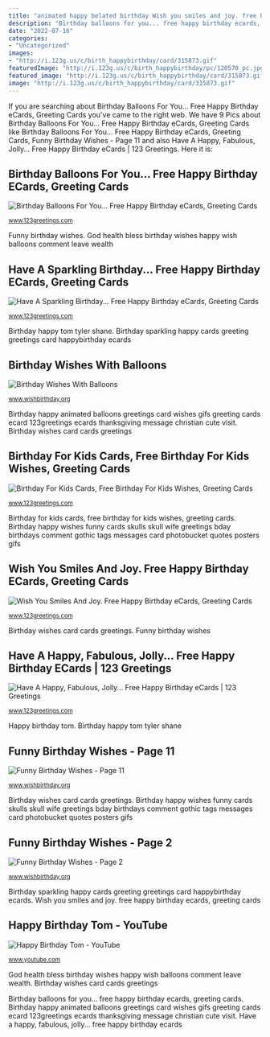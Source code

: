 ```yaml
---
title: "animated happy belated birthday Wish you smiles and joy. free happy birthday ecards, greeting cards"
description: "Birthday balloons for you... free happy birthday ecards, greeting cards"
date: "2022-07-16"
categories:
- "Uncategorized"
images:
- "http://i.123g.us/c/birth_happybirthday/card/315873.gif"
featuredImage: "http://i.123g.us/c/birth_happybirthday/pc/120570_pc.jpg"
featured_image: "http://i.123g.us/c/birth_happybirthday/card/315873.gif"
image: "http://i.123g.us/c/birth_happybirthday/card/315873.gif"
---
```


If you are searching about Birthday Balloons For You... Free Happy Birthday eCards, Greeting Cards you've came to the right web. We have 9 Pics about Birthday Balloons For You... Free Happy Birthday eCards, Greeting Cards like Birthday Balloons For You... Free Happy Birthday eCards, Greeting Cards, Funny Birthday Wishes - Page 11 and also Have A Happy, Fabulous, Jolly... Free Happy Birthday eCards | 123 Greetings. Here it is:

## Birthday Balloons For You... Free Happy Birthday ECards, Greeting Cards

![Birthday Balloons For You... Free Happy Birthday eCards, Greeting Cards](http://i.123g.us/c/birth_happybirthday/card/311926.gif "Have a sparkling birthday... free happy birthday ecards, greeting cards")

<small>www.123greetings.com</small>

Funny birthday wishes. God health bless birthday wishes happy wish balloons comment leave wealth

## Have A Sparkling Birthday... Free Happy Birthday ECards, Greeting Cards

![Have A Sparkling Birthday... Free Happy Birthday eCards, Greeting Cards](http://i.123g.us/c/birth_happybirthday/card/315873.gif "Birthday for kids cards, free birthday for kids wishes, greeting cards")

<small>www.123greetings.com</small>

Birthday happy tom tyler shane. Birthday sparkling happy cards greeting greetings card happybirthday ecards

## Birthday Wishes With Balloons

![Birthday Wishes With Balloons](http://www.wishbirthday.org/wp-content/uploads/2016/05/Wish-You-Many-Many-Happy-Return-Of-The-Day-wb0160940.jpg "Funny birthday wishes")

<small>www.wishbirthday.org</small>

Birthday happy animated balloons greetings card wishes gifs greeting cards ecard 123greetings ecards thanksgiving message christian cute visit. Birthday wishes card cards greetings

## Birthday For Kids Cards, Free Birthday For Kids Wishes, Greeting Cards

![Birthday For Kids Cards, Free Birthday For Kids Wishes, Greeting Cards](https://i.123g.us/c/birth_kids/card/334114.jpg "Birthday for kids cards, free birthday for kids wishes, greeting cards")

<small>www.123greetings.com</small>

Birthday for kids cards, free birthday for kids wishes, greeting cards. Birthday happy wishes funny cards skulls skull wife greetings bday birthdays comment gothic tags messages card photobucket quotes posters gifs

## Wish You Smiles And Joy. Free Happy Birthday ECards, Greeting Cards

![Wish You Smiles And Joy. Free Happy Birthday eCards, Greeting Cards](http://i.123g.us/c/birth_happybirthday/pc/120570_pc.jpg "Birthday wishes with balloons")

<small>www.123greetings.com</small>

Birthday wishes card cards greetings. Funny birthday wishes

## Have A Happy, Fabulous, Jolly... Free Happy Birthday ECards | 123 Greetings

![Have A Happy, Fabulous, Jolly... Free Happy Birthday eCards | 123 Greetings](http://i.123g.us/c/birth_happybirthday/card/333431.gif "Funny birthday wishes")

<small>www.123greetings.com</small>

Happy birthday tom. Birthday happy tom tyler shane

## Funny Birthday Wishes - Page 11

![Funny Birthday Wishes - Page 11](http://www.wishbirthday.org/wp-content/uploads/2016/04/Funny-Image-wb0140435.jpg "God health bless birthday wishes happy wish balloons comment leave wealth")

<small>www.wishbirthday.org</small>

Birthday wishes card cards greetings. Birthday happy wishes funny cards skulls skull wife greetings bday birthdays comment gothic tags messages card photobucket quotes posters gifs

## Funny Birthday Wishes - Page 2

![Funny Birthday Wishes - Page 2](http://www.wishbirthday.org/wp-content/uploads/2016/05/Funny-Picture-wb0160163.jpg "Wish you smiles and joy. free happy birthday ecards, greeting cards")

<small>www.wishbirthday.org</small>

Birthday sparkling happy cards greeting greetings card happybirthday ecards. Wish you smiles and joy. free happy birthday ecards, greeting cards

## Happy Birthday Tom - YouTube

![Happy Birthday Tom - YouTube](https://i.ytimg.com/vi/pMk5yZCva60/hqdefault.jpg "Birthday happy wishes funny cards skulls skull wife greetings bday birthdays comment gothic tags messages card photobucket quotes posters gifs")

<small>www.youtube.com</small>

God health bless birthday wishes happy wish balloons comment leave wealth. Birthday wishes card cards greetings

Birthday balloons for you... free happy birthday ecards, greeting cards. Birthday happy animated balloons greetings card wishes gifs greeting cards ecard 123greetings ecards thanksgiving message christian cute visit. Have a happy, fabulous, jolly... free happy birthday ecards
